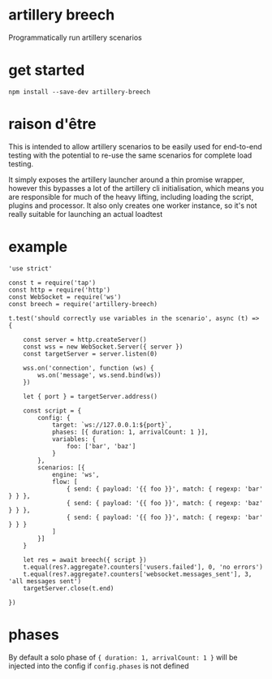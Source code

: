 # artillery breech

Programmatically run artillery scenarios

# get started

    npm install --save-dev artillery-breech

# raison d'être

This is intended to allow artillery scenarios to be easily used for end-to-end testing with the potential to re-use the same scenarios for complete load testing.

It simply exposes the artillery launcher around a thin promise wrapper, however this bypasses a lot of the artillery cli initialisation, which means you are responsible for much of the heavy lifting, including loading the script, plugins and processor.  It also only creates one worker instance, so it's not really suitable for launching an actual loadtest

# example

    'use strict'

    const t = require('tap')
    const http = require('http')
    const WebSocket = require('ws')
    const breech = require('artillery-breech)

    t.test('should correctly use variables in the scenario', async (t) => {

        const server = http.createServer()
        const wss = new WebSocket.Server({ server })
        const targetServer = server.listen(0)

        wss.on('connection', function (ws) {
            ws.on('message', ws.send.bind(ws))
        })

        let { port } = targetServer.address()

        const script = {
            config: {
                target: `ws://127.0.0.1:${port}`,
                phases: [{ duration: 1, arrivalCount: 1 }],
                variables: {
                    foo: ['bar', 'baz']
                }
            },
            scenarios: [{
                engine: 'ws',
                flow: [
                    { send: { payload: '{{ foo }}', match: { regexp: 'bar' } } },
                    { send: { payload: '{{ foo }}', match: { regexp: 'baz' } } },
                    { send: { payload: '{{ foo }}', match: { regexp: 'bar' } } }
                ]
            }]
        }

        let res = await breech({ script })
        t.equal(res?.aggregate?.counters['vusers.failed'], 0, 'no errors')
        t.equal(res?.aggregate?.counters['websocket.messages_sent'], 3, 'all messages sent')
        targetServer.close(t.end)

    })

# phases

By default a solo phase of `{ duration: 1, arrivalCount: 1 }` will be injected into the config if `config.phases` is not defined